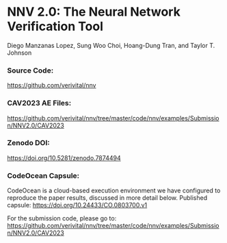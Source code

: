 # NNV 2.0: The Neural Network Verification Tool
Diego Manzanas Lopez, Sung Woo Choi, Hoang-Dung Tran, and Taylor T. Johnson

### Source Code:
https://github.com/verivital/nnv

### CAV2023 AE Files:
https://github.com/verivital/nnv/tree/master/code/nnv/examples/Submission/NNV2.0/CAV2023

### Zenodo DOI:
https://doi.org/10.5281/zenodo.7874494

### CodeOcean Capsule:
CodeOcean is a cloud-based execution environment we have configured to reproduce the paper results, discussed in more detail below. 
Published capsule: https://doi.org/10.24433/CO.0803700.v1


For the submission code, please go to: https://github.com/verivital/nnv/tree/master/code/nnv/examples/Submission/NNV2.0/CAV2023 
